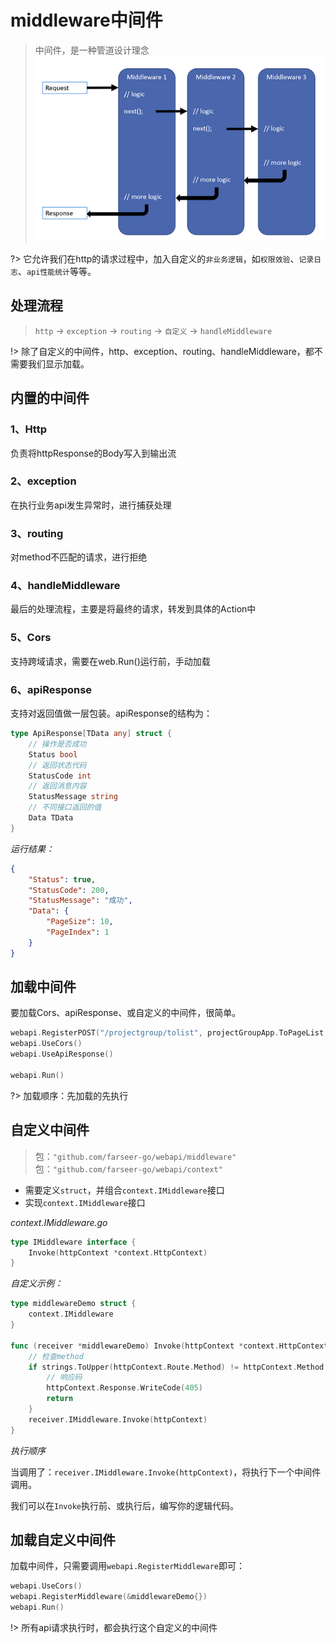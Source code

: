 # middleware中间件

> 中间件，是一种管道设计理念
![logo](middleware.png)

?> 它允许我们在http的请求过程中，加入自定义的`非业务逻辑`，如`权限效验`、`记录日志`、`api性能统计`等等。

## 处理流程

> `http` -> `exception` -> `routing` -> `自定义` -> `handleMiddleware`

!> 除了自定义的中间件，http、exception、routing、handleMiddleware，都不需要我们显示加载。

## 内置的中间件
### 1、Http
负责将httpResponse的Body写入到输出流

### 2、exception
在执行业务api发生异常时，进行捕获处理

### 3、routing
对method不匹配的请求，进行拒绝

### 4、handleMiddleware
最后的处理流程，主要是将最终的请求，转发到具体的Action中

### 5、Cors
支持跨域请求，需要在web.Run()运行前，手动加载
### 6、apiResponse
支持对返回值做一层包装。apiResponse的结构为：
```go
type ApiResponse[TData any] struct {
	// 操作是否成功
	Status bool
	// 返回状态代码
	StatusCode int
	// 返回消息内容
	StatusMessage string
	// 不同接口返回的值
	Data TData
}
```
_运行结果：_

```json
{
    "Status": true,
    "StatusCode": 200,
    "StatusMessage": "成功",
    "Data": {
        "PageSize": 10,
        "PageIndex": 1
    }
}
```

## 加载中间件
要加载Cors、apiResponse、或自定义的中间件，很简单。
```go
webapi.RegisterPOST("/projectgroup/tolist", projectGroupApp.ToPageList, "pageSize", "pageIndex")
webapi.UseCors()
webapi.UseApiResponse()

webapi.Run()
```
?> 加载顺序：先加载的先执行

## 自定义中间件
> 包：`"github.com/farseer-go/webapi/middleware"`
> 包：`"github.com/farseer-go/webapi/context"`

- 需要定义`struct`，并组合`context.IMiddleware`接口
- 实现`context.IMiddleware`接口

_context.IMiddleware.go_
```go
type IMiddleware interface {
	Invoke(httpContext *context.HttpContext)
}
```

_自定义示例：_
```go
type middlewareDemo struct {
    context.IMiddleware
}

func (receiver *middlewareDemo) Invoke(httpContext *context.HttpContext) {
	// 检查method
	if strings.ToUpper(httpContext.Route.Method) != httpContext.Method {
		// 响应码
		httpContext.Response.WriteCode(405)
		return
	}
	receiver.IMiddleware.Invoke(httpContext)
}
```

_执行顺序_

当调用了：`receiver.IMiddleware.Invoke(httpContext)`，将执行下一个中间件调用。

我们可以在`Invoke`执行前、或执行后，编写你的逻辑代码。

## 加载自定义中间件
加载中间件，只需要调用`webapi.RegisterMiddleware`即可：
```go
webapi.UseCors()
webapi.RegisterMiddleware(&middlewareDemo{})
webapi.Run()
```

!> 所有api请求执行时，都会执行这个自定义的中间件